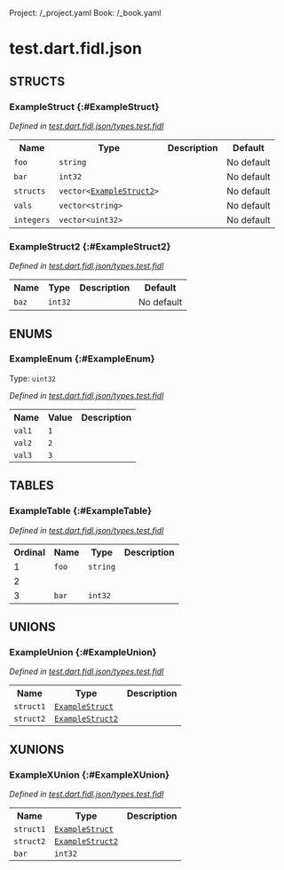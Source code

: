 Project: /_project.yaml
Book: /_book.yaml

# test.dart.fidl.json




## **STRUCTS**

### ExampleStruct {:#ExampleStruct}
*Defined in [test.dart.fidl.json/types.test.fidl](https://fuchsia.googlesource.com/fuchsia/+/master/topaz/bin/dart_fidl_json/test/fidl/dart.fidl.json.test/types.test.fidl#3)*





<table>
    <tr><th>Name</th><th>Type</th><th>Description</th><th>Default</th></tr><tr>
            <td><code>foo</code></td>
            <td>
                <code>string</code>
            </td>
            <td></td>
            <td>No default</td>
        </tr><tr>
            <td><code>bar</code></td>
            <td>
                <code>int32</code>
            </td>
            <td></td>
            <td>No default</td>
        </tr><tr>
            <td><code>structs</code></td>
            <td>
                <code>vector&lt;<a class='link' href='#ExampleStruct2'>ExampleStruct2</a>&gt;</code>
            </td>
            <td></td>
            <td>No default</td>
        </tr><tr>
            <td><code>vals</code></td>
            <td>
                <code>vector&lt;string&gt;</code>
            </td>
            <td></td>
            <td>No default</td>
        </tr><tr>
            <td><code>integers</code></td>
            <td>
                <code>vector&lt;uint32&gt;</code>
            </td>
            <td></td>
            <td>No default</td>
        </tr>
</table>

### ExampleStruct2 {:#ExampleStruct2}
*Defined in [test.dart.fidl.json/types.test.fidl](https://fuchsia.googlesource.com/fuchsia/+/master/topaz/bin/dart_fidl_json/test/fidl/dart.fidl.json.test/types.test.fidl#11)*





<table>
    <tr><th>Name</th><th>Type</th><th>Description</th><th>Default</th></tr><tr>
            <td><code>baz</code></td>
            <td>
                <code>int32</code>
            </td>
            <td></td>
            <td>No default</td>
        </tr>
</table>



## **ENUMS**

### ExampleEnum {:#ExampleEnum}
Type: <code>uint32</code>

*Defined in [test.dart.fidl.json/types.test.fidl](https://fuchsia.googlesource.com/fuchsia/+/master/topaz/bin/dart_fidl_json/test/fidl/dart.fidl.json.test/types.test.fidl#26)*



<table>
    <tr><th>Name</th><th>Value</th><th>Description</th></tr><tr>
            <td><code>val1</code></td>
            <td><code>1</code></td>
            <td></td>
        </tr><tr>
            <td><code>val2</code></td>
            <td><code>2</code></td>
            <td></td>
        </tr><tr>
            <td><code>val3</code></td>
            <td><code>3</code></td>
            <td></td>
        </tr></table>



## **TABLES**

### ExampleTable {:#ExampleTable}


*Defined in [test.dart.fidl.json/types.test.fidl](https://fuchsia.googlesource.com/fuchsia/+/master/topaz/bin/dart_fidl_json/test/fidl/dart.fidl.json.test/types.test.fidl#32)*



<table>
    <tr><th>Ordinal</th><th>Name</th><th>Type</th><th>Description</th></tr>
    <tr>
            <td>1</td>
            <td><code>foo</code></td>
            <td>
                <code>string</code>
            </td>
            <td></td>
        </tr><tr>
            <td>2</td>
            <td><code></code></td>
            <td>
                <code></code>
            </td>
            <td></td>
        </tr><tr>
            <td>3</td>
            <td><code>bar</code></td>
            <td>
                <code>int32</code>
            </td>
            <td></td>
        </tr></table>



## **UNIONS**

### ExampleUnion {:#ExampleUnion}
*Defined in [test.dart.fidl.json/types.test.fidl](https://fuchsia.googlesource.com/fuchsia/+/master/topaz/bin/dart_fidl_json/test/fidl/dart.fidl.json.test/types.test.fidl#15)*


<table>
    <tr><th>Name</th><th>Type</th><th>Description</th></tr><tr>
            <td><code>struct1</code></td>
            <td>
                <code><a class='link' href='#ExampleStruct'>ExampleStruct</a></code>
            </td>
            <td></td>
        </tr><tr>
            <td><code>struct2</code></td>
            <td>
                <code><a class='link' href='#ExampleStruct2'>ExampleStruct2</a></code>
            </td>
            <td></td>
        </tr></table>



## **XUNIONS**

### ExampleXUnion {:#ExampleXUnion}
*Defined in [test.dart.fidl.json/types.test.fidl](https://fuchsia.googlesource.com/fuchsia/+/master/topaz/bin/dart_fidl_json/test/fidl/dart.fidl.json.test/types.test.fidl#20)*


<table>
    <tr><th>Name</th><th>Type</th><th>Description</th></tr><tr>
            <td><code>struct1</code></td>
            <td>
                <code><a class='link' href='#ExampleStruct'>ExampleStruct</a></code>
            </td>
            <td></td>
        </tr><tr>
            <td><code>struct2</code></td>
            <td>
                <code><a class='link' href='#ExampleStruct2'>ExampleStruct2</a></code>
            </td>
            <td></td>
        </tr><tr>
            <td><code>bar</code></td>
            <td>
                <code>int32</code>
            </td>
            <td></td>
        </tr></table>





